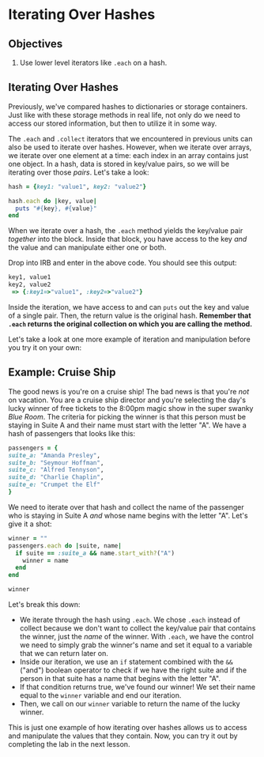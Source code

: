# Iterating Over Hashes

## Objectives

1. Use lower level iterators like `.each` on a hash.

## Iterating Over Hashes

Previously, we've compared hashes to dictionaries or storage containers. Just like with these storage methods in real life, not only do we need to access our stored information, but then to utilize it in some way.

The `.each` and `.collect` iterators that we encountered in previous units can also be used to iterate over hashes. However, when we iterate over arrays, we iterate over one element at a time: each index in an array contains just one object. In a hash, data is stored in key/value pairs, so we will be iterating over those *pairs*. Let's take a look: 

```ruby
hash = {key1: "value1", key2: "value2"}

hash.each do |key, value|
  puts "#{key}, #{value}"
end
```

When we iterate over a hash, the `.each` method yields the key/value pair *together* into the block. Inside that block, you have access to the key *and* the value and can manipulate either one or both. 

Drop into IRB and enter in the above code. You should see this output: 

```ruby
key1, value1
key2, value2
 => {:key1=>"value1", :key2=>"value2"} 
```

Inside the iteration, we have access to and can `puts` out the key and value of a single pair. Then, the return value is the original hash. **Remember that `.each` returns the original collection on which you are calling the method.**

Let's take a look at one more example of iteration and manipulation before you try it on your own:

## Example: Cruise Ship 

The good news is you're on a cruise ship! The bad news is that you're *not* on vacation. You are a cruise ship director and you're selecting the day's lucky winner of free tickets to the 8:00pm magic show in the super swanky *Blue Room*. The criteria for picking the winner is that this person must be staying in Suite A and their name must start with the letter "A". We have a hash of passengers that looks like this: 

```ruby
passengers = {
suite_a: "Amanda Presley", 
suite_b: "Seymour Hoffman", 
suite_c: "Alfred Tennyson", 
suite_d: "Charlie Chaplin", 
suite_e: "Crumpet the Elf"
}
```

We need to iterate over that hash and collect the name of the passenger who is staying in Suite A *and* whose name begins with the letter "A". Let's give it a shot: 

```ruby
winner = ""
passengers.each do |suite, name|
  if suite == :suite_a && name.start_with?("A")
    winner = name
  end
end

winner  
```
Let's break this down: 

* We iterate through the hash using `.each`. We chose `.each` instead of collect because we don't want to collect the key/value pair that contains the winner, just the *name* of the winner. With `.each`, we have the control we need to simply grab the winner's name and set it equal to a variable that we can return later on. 
* Inside our iteration, we use an `if` statement combined with the `&&` ("and") boolean operator to check if we have the right suite and if the person in that suite has a name that begins with the letter "A". 
* If that condition returns true, we've found our winner! We set their name equal to the `winner` variable and end our iteration. 
* Then, we call on our `winner` variable to return the name of the lucky winner. 

This is just one example of how iterating over hashes allows us to access and manipulate the values that they contain. Now, you can try it out by completing the lab in the next lesson. 
